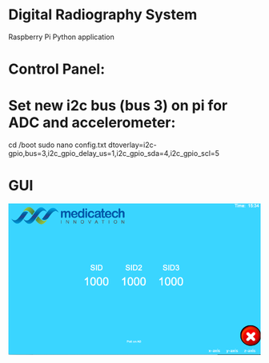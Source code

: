 # Digital Radiography System
Raspberry Pi Python application 
 
 # Control Panel:

 # Set new i2c bus (bus 3) on pi for ADC and accelerometer:
cd /boot
sudo nano config.txt
dtoverlay=i2c-gpio,bus=3,i2c_gpio_delay_us=1,i2c_gpio_sda=4,i2c_gpio_scl=5

# GUI
![](./Screenshots/GUI.PNG)